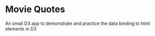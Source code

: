 # Movie Quotes 

An small D3 app to demonstrate and practice the data binding to html 
elements in D3